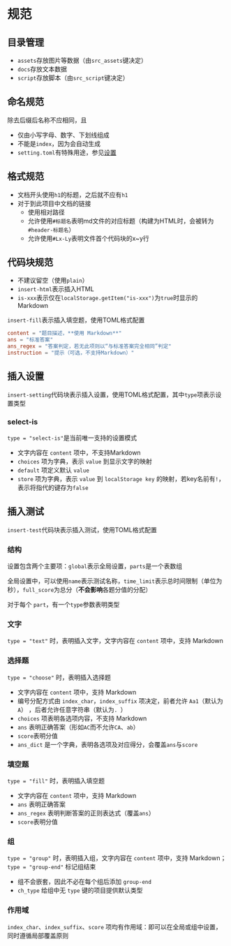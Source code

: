 # 规范
## 目录管理
* `assets`存放图片等数据（由`src_assets`键决定）
* `docs`存放文本数据
* `script`存放脚本（由`src_script`键决定）

## 命名规范
除去后缀后名称不应相同，且
- 仅由小写字母、数字、下划线组成
- 不能是`index`，因为会自动生成
- `setting.toml`有特殊用途，参见[设置](settings.md)

## 格式规范
* 文档开头使用`h1`的标题，之后就不应有`h1`
* 对于到此项目中文档的链接
	* 使用相对路径
	* 允许使用`#标题名`表明md文件的对应标题（构建为HTML时，会被转为`#header-标题名`）
	* 允许使用`#Lx-Ly`表明文件首个代码块的x~y行

## 代码块规范
* 不建议留空（使用`plain`）
* `insert-html`表示插入HTML
* `is-xxx`表示仅在`localStorage.getItem("is-xxx")`为`true`时显示的Markdown

`insert-fill`表示插入填空题，使用TOML格式配置
```toml
content = "题目描述，**使用 Markdown**"
ans = "标准答案"
ans_regex = "答案判定，若无此项则以“与标准答案完全相同”判定"
instruction = "提示（可选，不支持Markdown）"
```

## 插入设置
`insert-setting`代码块表示插入设置，使用TOML格式配置，其中`type`项表示设置类型

### select-is
`type = "select-is"`是当前唯一支持的设置模式
* 文字内容在 `content` 项中，不支持Markdown
* `choices` 项为字典，表示 `value` 到显示文字的映射
* `default` 项定义默认 `value`
* `store` 项为字典，表示 `value` 到 `localStorage key` 的映射，若key名前有`!`，表示将指代的键存为`false`

## 插入测试
`insert-test`代码块表示插入测试，使用TOML格式配置

### 结构
设置包含两个主要项：`global`表示全局设置，`parts`是一个表数组

全局设置中，可以使用`name`表示测试名称，`time_limit`表示总时间限制（单位为秒），`full_score`为总分（**不会影响**各题分值的分配）

对于每个 `part`，有一个`type`参数表明类型

### 文字
`type = "text"` 时，表明插入文字，文字内容在 `content` 项中，支持 Markdown

### 选择题
`type = "choose"` 时，表明插入选择题
* 文字内容在 `content` 项中，支持 Markdown
* 编号分配方式由 `index_char`，`index_suffix` 项决定，前者允许 `Aa1`（默认为`A`） ，后者允许任意字符串（默认为`. `）
* `choices` 项表明各选项内容，不支持 Markdown
* `ans` 表明正确答案（形如`AC`而不允许`CA`、`ab`）
* `score`表明分值
* `ans_dict` 是一个字典，表明各选项及对应得分，会覆盖`ans`与`score`

### 填空题
`type = "fill"` 时，表明插入填空题
* 文字内容在 `content` 项中，支持 Markdown
* `ans` 表明正确答案
* `ans_regex` 表明判断答案的正则表达式（覆盖`ans`）
* `score`表明分值

### 组
`type = "group"` 时，表明插入组，文字内容在 `content` 项中，支持 Markdown；`type = "group-end"` 标记组结束

* 组不会嵌套，因此不必在每个组后添加 `group-end`
* `ch_type` 给组中无 `type` 键的项目提供默认类型

### 作用域
`index_char`、`index_suffix`、`score` 项均有作用域：即可以在全局或组中设置，同时遵循局部覆盖原则
